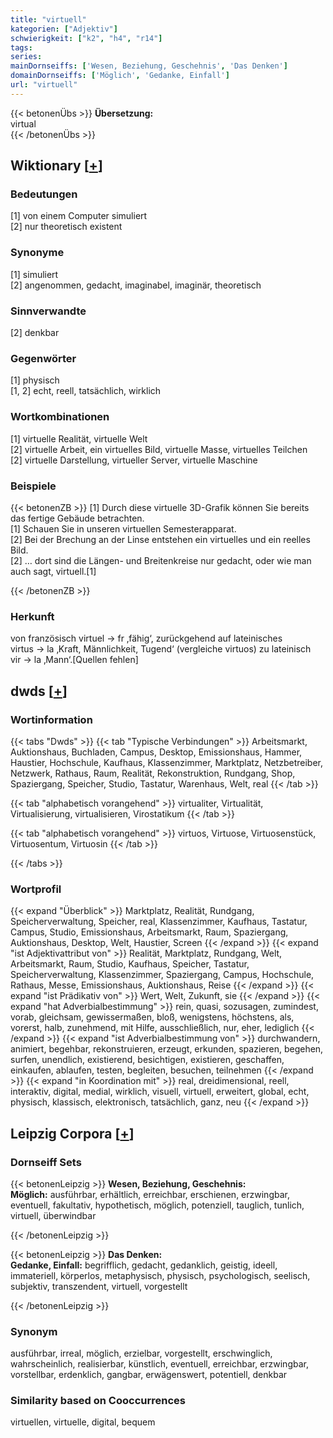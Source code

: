 ```yaml
---
title: "virtuell"
kategorien: ["Adjektiv"]
schwierigkeit: ["k2", "h4", "r14"]
tags:
series:
mainDornseiffs: ['Wesen, Beziehung, Geschehnis', 'Das Denken']
domainDornseiffs: ['Möglich', 'Gedanke, Einfall']
url: "virtuell"
---
```


{{< betonenÜbs >}}
**Übersetzung:**  
virtual  
{{< /betonenÜbs >}}

## Wiktionary [[+](https://de.wiktionary.org/wiki/virtuell)]

### Bedeutungen
[1] von einem Computer simuliert  
[2] nur theoretisch existent  

### Synonyme
[1] simuliert  
[2] angenommen, gedacht, imaginabel, imaginär, theoretisch  

### Sinnverwandte
[2] denkbar  

### Gegenwörter
[1] physisch  
[1, 2] echt, reell, tatsächlich, wirklich  

### Wortkombinationen
[1] virtuelle Realität, virtuelle Welt  
[2] virtuelle Arbeit, ein virtuelles Bild, virtuelle Masse, virtuelles Teilchen  
[2] virtuelle Darstellung, virtueller Server, virtuelle Maschine  

### Beispiele
{{< betonenZB >}}
[1] Durch diese virtuelle 3D-Grafik können Sie bereits das fertige Gebäude betrachten.  
[1] Schauen Sie in unseren virtuellen Semesterapparat.  
[2] Bei der Brechung an der Linse entstehen ein virtuelles und ein reelles Bild.  
[2] … dort sind die Längen- und Breitenkreise nur gedacht, oder wie man auch sagt, virtuell.[1]  

{{< /betonenZB >}}
### Herkunft
von französisch virtuel → fr ‚fähig‘, zurückgehend auf lateinisches virtus → la ‚Kraft, Männlichkeit, Tugend‘ (vergleiche virtuos) zu lateinisch vir → la ‚Mann‘.[Quellen fehlen]  



## dwds [[+](https://www.dwds.de/wb/virtuell)]

### Wortinformation
{{< tabs "Dwds" >}}
{{< tab "Typische Verbindungen" >}}
Arbeitsmarkt, Auktionshaus, Buchladen, Campus, Desktop, Emissionshaus, Hammer, Haustier, Hochschule, Kaufhaus, Klassenzimmer, Marktplatz, Netzbetreiber, Netzwerk, Rathaus, Raum, Realität, Rekonstruktion, Rundgang, Shop, Spaziergang, Speicher, Studio, Tastatur, Warenhaus, Welt, real
{{< /tab >}}

{{< tab "alphabetisch vorangehend" >}}
virtualiter, Virtualität, Virtualisierung, virtualisieren, Virostatikum
{{< /tab >}}

{{< tab "alphabetisch vorangehend" >}}
virtuos, Virtuose, Virtuosenstück, Virtuosentum, Virtuosin
{{< /tab >}}

{{< /tabs >}}

### Wortprofil
{{< expand "Überblick" >}} Marktplatz, Realität, Rundgang, Speicherverwaltung, Speicher, real, Klassenzimmer, Kaufhaus, Tastatur, Campus, Studio, Emissionshaus, Arbeitsmarkt, Raum, Spaziergang, Auktionshaus, Desktop, Welt, Haustier, Screen {{< /expand >}}
{{< expand "ist Adjektivattribut von" >}} Realität, Marktplatz, Rundgang, Welt, Arbeitsmarkt, Raum, Studio, Kaufhaus, Speicher, Tastatur, Speicherverwaltung, Klassenzimmer, Spaziergang, Campus, Hochschule, Rathaus, Messe, Emissionshaus, Auktionshaus, Reise {{< /expand >}}
{{< expand "ist Prädikativ von" >}} Wert, Welt, Zukunft, sie {{< /expand >}}
{{< expand "hat Adverbialbestimmung" >}} rein, quasi, sozusagen, zumindest, vorab, gleichsam, gewissermaßen, bloß, wenigstens, höchstens, als, vorerst, halb, zunehmend, mit Hilfe, ausschließlich, nur, eher, lediglich {{< /expand >}}
{{< expand "ist Adverbialbestimmung von" >}} durchwandern, animiert, begehbar, rekonstruieren, erzeugt, erkunden, spazieren, begehen, surfen, unendlich, existierend, besichtigen, existieren, geschaffen, einkaufen, ablaufen, testen, begleiten, besuchen, teilnehmen {{< /expand >}}
{{< expand "in Koordination mit" >}} real, dreidimensional, reell, interaktiv, digital, medial, wirklich, visuell, virtuell, erweitert, global, echt, physisch, klassisch, elektronisch, tatsächlich, ganz, neu {{< /expand >}}

## Leipzig Corpora [[+](https://corpora.uni-leipzig.de/en/res?word=virtuell&corpusId=deu_newscrawl-public_2018)]

### Dornseiff Sets
{{< betonenLeipzig >}}
**Wesen, Beziehung, Geschehnis:**  
**Möglich:** ausführbar, erhältlich, erreichbar, erschienen, erzwingbar, eventuell, fakultativ, hypothetisch, möglich, potenziell, tauglich, tunlich, virtuell, überwindbar  

{{< /betonenLeipzig >}}


{{< betonenLeipzig >}}
**Das Denken:**  
**Gedanke, Einfall:** begrifflich, gedacht, gedanklich, geistig, ideell, immateriell, körperlos, metaphysisch, physisch, psychologisch, seelisch, subjektiv, transzendent, virtuell, vorgestellt  

{{< /betonenLeipzig >}}

### Synonym
ausführbar, irreal, möglich, erzielbar, vorgestellt, erschwinglich, wahrscheinlich, realisierbar, künstlich, eventuell, erreichbar, erzwingbar, vorstellbar, erdenklich, gangbar, erwägenswert, potentiell, denkbar


### Similarity based on Cooccurrences
virtuellen, virtuelle, digital, bequem

